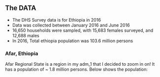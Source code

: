 ## The DATA

- The DHS Survey data is for Ethiopia in 2016
- Data was collected between January 2016 and June 2016
- 16,650 households were sampled, with 15,683 females surveyed, and 12,688 males
- In 2016, Total ethiopia population was 103.6 million persons

### Afar, Ethiopia

Afar Regional State is a region in my adm_1 that I decided to zoom in on! It has a population of ~ 1.8 million persons. Below shows the population:
